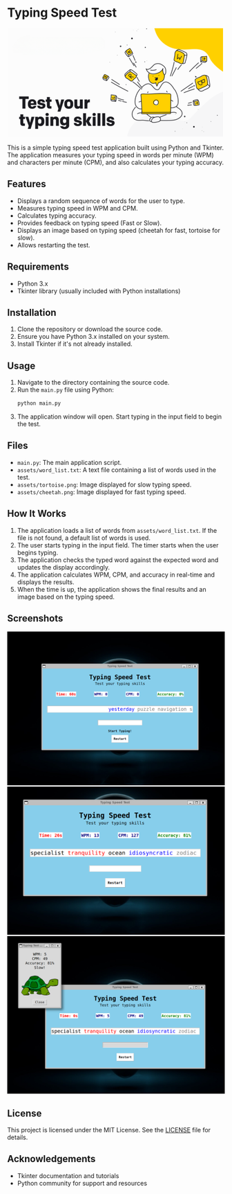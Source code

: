 # Typing Speed Test

![Cover Image](assets/readme_cover.png)

This is a simple typing speed test application built using Python and Tkinter. The application measures your typing speed in words per minute (WPM) and characters per minute (CPM), and also calculates your typing accuracy.

## Features

- Displays a random sequence of words for the user to type.
- Measures typing speed in WPM and CPM.
- Calculates typing accuracy.
- Provides feedback on typing speed (Fast or Slow).
- Displays an image based on typing speed (cheetah for fast, tortoise for slow).
- Allows restarting the test.

## Requirements

- Python 3.x
- Tkinter library (usually included with Python installations)

## Installation

1. Clone the repository or download the source code.
2. Ensure you have Python 3.x installed on your system.
3. Install Tkinter if it's not already installed.

## Usage

1. Navigate to the directory containing the source code.
2. Run the `main.py` file using Python:
    ```sh
    python main.py
    ```
3. The application window will open. Start typing in the input field to begin the test.

## Files

- `main.py`: The main application script.
- `assets/word_list.txt`: A text file containing a list of words used in the test.
- `assets/tortoise.png`: Image displayed for slow typing speed.
- `assets/cheetah.png`: Image displayed for fast typing speed.

## How It Works

1. The application loads a list of words from `assets/word_list.txt`. If the file is not found, a default list of words is used.
2. The user starts typing in the input field. The timer starts when the user begins typing.
3. The application checks the typed word against the expected word and updates the display accordingly.
4. The application calculates WPM, CPM, and accuracy in real-time and displays the results.
5. When the time is up, the application shows the final results and an image based on the typing speed.

## Screenshots

![Start Screen](Screenshots/start.png)
![Mid Test Screen](Screenshots/mid.png)
![End Screen](Screenshots/end.png)

## License

This project is licensed under the MIT License. See the [LICENSE](LICENSE) file for details.

## Acknowledgements

- Tkinter documentation and tutorials
- Python community for support and resources
